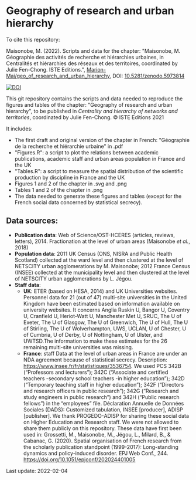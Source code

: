 # Geography of research and urban hierarchy

To cite this repository: 

Maisonobe, M. (2022). Scripts and data for the chapter: "Maisonobe, M. Géographie des activités de recherche et hiérarchies urbaines, in Centralités et hiérarchies des réseaux et des territoires, coordinated by Julie Fen-Chong. ISTE Editions.", [Marion-Mai/geo_of_research_and_urban_hierarchy](https://github.com/Marion-Mai/geo_of_research_and_urban_hierarchy), DOI: [10.5281/zenodo.5973814](https://doi.org/10.5281/zenodo.5973813)

[![DOI](https://zenodo.org/badge/346072354.svg)](https://zenodo.org/badge/latestdoi/346072354)

This git repository contains the scripts and data needed to reproduce the figures and tables of the chapter:
"Geography of research and urban hierarchy", to be published in _Centrality and hierarchy of networks and territories_, coordinated by Julie Fen-Chong. © ISTE Editions 2021

It includes: 
- The first draft and original version of the chapter in French: "Géographie de la recherche et hiérarchie urbaine" in .pdf
- "Figures.R": a script to plot the relations between academic publications, academic staff and urban areas population in France and the UK
- "Tables.R": a script to measure the spatial distribution of the scientific production by discipline in France and the UK
- Figures 1 and 2 of the chapter in .svg and .png
- Tables 1 and 2 of the chapter in .png
- The data needed to generate these figures and tables (except for the French social data concerned by statistical secrecy).

## Data sources:
- **Publication data**: Web of Science/OST-HCERES (articles, reviews, letters), 2014. Fractionation at the level of urban areas (Maisonobe _et al._, 2018)
- **Population data**: 2011 UK Census (ONS, NISRA and Public Health Scotland) collected at the ward level and then clustered at the level of NETSCITY urban agglomerations by M. Maisonobe; 2012 France Census (INSEE) collected at the municipality level and then clustered at the level of NETSCITY urban agglomerations by L. Jégou.
- **Staff data**: 
    - **UK**: ETER (based on HESA, 2014) and UK Universities websites. Personnel data for 21 (out of 47) multi-site universities in the United Kingdom have been estimated based on information available on university websites. It concerns Anglia Ruskin U, Bangor U, Coventry U, Cranfield U, Heriot-Watt U, Manchester Met U, SRUC, The U of Exeter, The U of Glasgow, The U of Greenwich, The U of Hull, The U of Stirling, The U of Wolverhampton, UWS, UCLAN, U of Chester, U of Cumbria, U of Derby, U of Nottingham, U of Ulster, and UWTSD.The information to make these estimates for the 26 remaining multi-site universities was missing.
    - **France**: staff Data at the level of urban areas in France are under an NDA agreement because of statistical secrecy.
Description: https://www.insee.fr/fr/statistiques/3536754. We used PCS 342B (“Professors and lecturers”); 342C (“Associate and certified teachers -secondary school teachers -in higher education”); 342D (“Temporary teaching staff in higher education”); 342F (“Directors and research officers in public research”); 342G (“Research and study engineers in public research”) and 342H (“Public research fellows”) in the “employees” file. Déclaration Annuelle de Données Sociales (DADS): Customized tabulation, INSEE [producer], ADISP [publisher].
We thank PROGEDO-ADISP for sharing these social data on Higher Education and Research staff. We were not allowed to share them publicly on this repository. 
These data have first been used in: Grossetti, M., Maisonobe, M., Jégou, L., Milard, B., & Cabanac, G. (2020). Spatial organisation of French research from the scholarly publication standpoint (1999-2017): Long-standing dynamics and policy-induced disorder. EPJ Web Conf., 244. https://doi.org/10.1051/epjconf/202024401005

Last update: 2022-02-04
